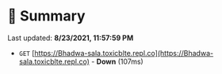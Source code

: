 # 📖 Summary
Last updated: **8/23/2021, 11:57:59 PM**

- `GET` [https://Bhadwa-sala.toxicblte.repl.co](https://Bhadwa-sala.toxicblte.repl.co) - **Down** (107ms)
